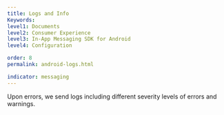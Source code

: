 ```yaml
---
title: Logs and Info
Keywords:
level1: Documents
level2: Consumer Experience
level3: In-App Messaging SDK for Android
level4: Configuration

order: 8
permalink: android-logs.html

indicator: messaging
---
```


Upon errors, we send logs including different severity levels of errors and warnings.